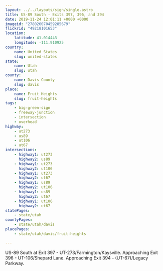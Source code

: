 ```yaml
---
layout: ../../layouts/sign/single.astro
title: US-89 South - Exits 397, 396, and 394
date: 2019-11-24 12:01:11 +0000 +0000
imageid: "278026070459285679"
flickrid: "49218101653"
location:
    latitude: 41.014443
    longitude: -111.910925
country:
    name: United States
    slug: united-states
state:
    name: Utah
    slug: utah
county:
    name: Davis County
    slug: davis
place:
    name: Fruit Heights
    slug: fruit-heights
tags:
    - big-green-sign
    - freeway-junction
    - intersection
    - overhead
highway:
    - ut273
    - us89
    - ut106
    - ut67
intersections:
    - highway1: ut273
      highway2: us89
    - highway1: ut273
      highway2: ut106
    - highway1: ut273
      highway2: ut67
    - highway1: us89
      highway2: ut106
    - highway1: us89
      highway2: ut67
    - highway1: ut106
      highway2: ut67
statePages:
    - state/utah
countyPages:
    - state/utah/davis
placePages:
    - state/utah/davis/fruit-heights

---
```

US-89 South at Exit 397 - UT-273/Farmington/Kaysville.  Approaching Exit 396 - UT-106/Shepard Lane.  Approaching Exit 394 - (UT-67)/Legacy Parkway.